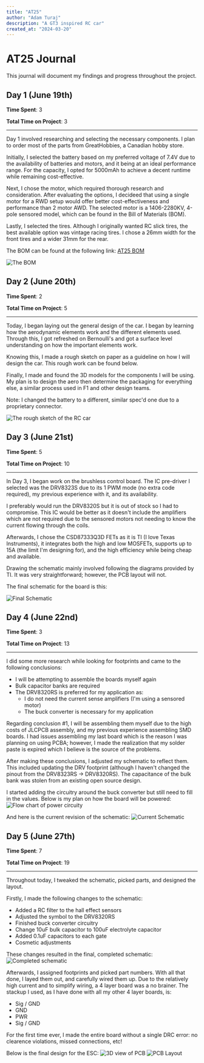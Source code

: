 ```yaml
---
title: "AT25"
author: "Adam Turaj"
description: "A GT3 inspired RC car"
created_at: "2024-03-20"
---
```


# AT25 Journal

This journal will document my findings and progress throughout the project.

## Day 1 (June 19th)

**Time Spent**: 3

**Total Time on Project**: 3

---

Day 1 involved researching and selecting the necessary components. I plan to order most of the parts from GreatHobbies, a Canadian hobby store.

Initially, I selected the battery based on my preferred voltage of 7.4V due to the availability of batteries and motors, and it being at an ideal performance range. For the capacity, I opted for 5000mAh to achieve a decent runtime while remaining cost-effective.

Next, I chose the motor, which required thorough research and consideration. After evaluating the options, I decideed that using a single motor for a RWD setup would offer better cost-effectiveness and performance than 2 motor AWD. The selected motor is a 1406-2280KV, 4-pole sensored model, which can be found in the Bill of Materials (BOM).

Lastly, I selected the tires. Although I originally wanted RC slick tires, the best available option was vintage racing tires. I chose a 26mm width for the front tires and a wider 31mm for the rear.

The BOM can be found at the following link: [AT25 BOM](https://docs.google.com/spreadsheets/d/1flXe85N5WV3nN8ESYz18NZuvuu6GO_V06G4YLhqS2Ls/edit?usp=sharing)

![The BOM](https://hc-cdn.hel1.your-objectstorage.com/s/v3/34b6dca96e3978a9ee3a535140ec9d82047ec993_image.png)

## Day 2 (June 20th)

**Time Spent**: 2

**Total Time on Project**: 5

---

Today, I began laying out the general design of the car. I began by learning how the aerodynamic elements work and the different elements used. Through this, I got refreshed on Bernoulli's and got a surface level understanding on how the important elements work.

Knowing this, I made a rough sketch on paper as a guideline on how I will design the car. This rough work can be found below.

Finally, I made and found the 3D models for the components I will be using. My plan is to design the aero then determine the packaging for everything else, a similar process used in F1 and other design teams.

Note: I changed the battery to a different, similar spec'd one due to a proprietary connector.

![The rough sketch of the RC car](https://hc-cdn.hel1.your-objectstorage.com/s/v3/385cd5cd533fd6cc2addcd017ffad2ef2bab02a1_img_8022.jpeg)

## Day 3 (June 21st)

**Time Spent**: 5

**Total Time on Project**: 10

---

In Day 3, I began work on the brushless control board. The IC pre-driver I selected was the DRV8323S due to its 1 PWM mode (no extra code required), my previous experience with it, and its availability.

I preferably would run the DRV8320S but it is out of stock so I had to compromise. This IC would be better as it doesn't include the amplifiers which are not required due to the sensored motors not needing to know the current flowing through the coils.

Afterwards, I chose the CSD87333Q3D FETs as it is TI (I love Texas Instruments), it integrates both the high and low MOSFETs, supports up to 15A (the limit I'm designing for), and the high efficiency while being cheap and available.

Drawing the schematic mainly involved following the diagrams provided by TI. It was very straightforward; however, the PCB layout will not.

The final schematic for the board is this:

![Final Schematic](https://hc-cdn.hel1.your-objectstorage.com/s/v3/8eae5faa91f8c98d03fa222825bc17d268089a94_image.png)

## Day 4 (June 22nd)

**Time Spent**: 3

**Total Time on Project**: 13

---

I did some more research while looking for footprints and came to the following conclusions:

- I will be attempting to assemble the boards myself again
- Bulk capacitor banks are required
- The DRV8320RS is preferred for my application as:
  - I do not need the current sense amplifiers (I'm using a sensored motor)
  - The buck converter is necessary for my application

Regarding conclusion #1, I will be assembling them myself due to the high costs of JLCPCB assembly, and my previous experience assembling SMD boards. I had issues assembling my last board which is the reason I was planning on using PCBA; however, I made the realization that my solder paste is expired which I believe is the source of the problems.

After making these conclusions, I adjusted my schematic to reflect them. This included updating the DRV footprint (although I haven't changed the pinout from the DRV8323RS -> DRV8320RS). The capacitance of the bulk bank was stolen from an existing open source design.

I started adding the circuitry around the buck converter but still need to fill in the values. Below is my plan on how the board will be powered:
![Flow chart of power circuity](https://hc-cdn.hel1.your-objectstorage.com/s/v3/aa759014652247c120b7a52cfe677ecdad9f329c_image.png)

And here is the current revision of the schematic:
![Current Schematic](https://hc-cdn.hel1.your-objectstorage.com/s/v3/61036e09d5d0d80cc4c21ae81d8042cd64b4b91d_image.png)

## Day 5 (June 27th)

**Time Spent**: 7

**Total Time on Project**: 19

---

Throughout today, I tweaked the schematic, picked parts, and designed the layout.

Firstly, I made the following changes to the schematic:

- Added a RC filter to the hall effect sensors
- Adjusted the symbol to the DRV8320RS
- Finished buck converter circuitry
- Change 10uF bulk capacitor to 100uF electrolyte capacitor
- Added 0.1uF capacitors to each gate
- Cosmetic adjustments

These changes resulted in the final, completed schematic:
![Completed schematic](https://hc-cdn.hel1.your-objectstorage.com/s/v3/a2eccc6b94371e0a6ef36dab957d2c63444db661_motor_driver.png)

Afterwards, I assigned footprints and picked part numbers. With all that done, I layed them out, and carefully wired them up. Due to the relatively high current and to simplify wiring, a 4 layer board was a no brainer. The stackup I used, as I have done with all my other 4 layer boards, is:

- Sig / GND
- GND
- PWR
- Sig / GND

For the first time ever, I made the entire board without a single DRC error: no clearence violations, missed connections, etc!

Below is the final design for the ESC:
![3D view of PCB](https://hc-cdn.hel1.your-objectstorage.com/s/v3/026301dc0eeec364d06b7de6c3771141921c3320_image.png)
![PCB Layout](https://hc-cdn.hel1.your-objectstorage.com/s/v3/e2a30e74069a72bd700e183be4fe7425fea80c3d_image.png)
